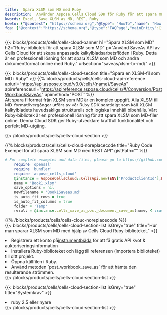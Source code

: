 ```yaml
---
title:  Spara XLSM som MD med Ruby
description:  Använder Aspose.Cells Cloud SDK för Ruby för att spara XLSM-formatfil som MD-formatfil.
kwords: Excel, Save XLSM as MD, REST, Ruby
howto: {"@context": "https://schema.org","@type": "HowTo","name": "How to save XLSM as MD using the Cells Cloud Ruby library.","description": "How to save XLSM as MD using the Cells Cloud Ruby library.","image": {"@type": "ImageObject"},"url": "/ruby/saveas/xlsm-to-md/","step": [{ "@type": "HowToStep","name": "How to save XLSM as MD using the Cells Cloud Ruby library. step 1", "image": {"@type": "ImageObject",},"url": "/ruby/saveas/xlsm-to-md/","text": "Register an account at <a href='https://dashboard.aspose.cloud/'>Dashboard</a> to get free API quota & authorization details",},{ "@type": "HowToStep","name": "How to save XLSM as MD using the Cells Cloud Ruby library. step 1", "image": {"@type": "ImageObject",},"url": "/ruby/saveas/xlsm-to-md/","text": "Install Ruby library and add the reference (import the library) to your project.",},{ "@type": "HowToStep","name": "How to save XLSM as MD using the Cells Cloud Ruby library. step 1", "image": {"@type": "ImageObject",},"url": "/ruby/saveas/xlsm-to-md/","text": "Open the source file in Ruby.",},{ "@type": "HowToStep","name": "How to save XLSM as MD using the Cells Cloud Ruby library. step 1", "image": {"@type": "ImageObject",},"url": "/ruby/saveas/xlsm-to-md/","text": "Use the `post_workbook_save_as` method to retrieve the resulting stream.",}, ],"supply": {"@type": "HowToSupply","name": "document"},"tool": [{"@type": "HowToTool","name": "RubyMine, Visual Studio Code, Aptana Studio, NetBeans"},{"@type": "HowToTool","name": "Aspose Cells"}],"totalTime": "PT6M"}
fqa: {"@context":"https://schema.org","@type":"FAQPage","mainEntity":[{"@type":"Question","name":"Why save file as other formats file in C# using REST API?","acceptedAnswer":{"@type":"Answer","text":"Documents are encoded in many ways, and some files may be incompatible with the software you use. To open and read such files, just save them as appropriate file formats.<br/><ol><li>Install .NET SDK and add the reference (import the library) to your project.</li><li>Open the source file in C# using REST API.</li><li>Call the PostWorkbookSaveAsRequest() method, passing an output filename with required extension.</li><li>Get the result of save as a separate file.</li></ol>"}},{"@type":"Question","name":"What file formats can I save as with your C# library?","acceptedAnswer":{"@type":"Answer","text":"We support a variety of file formats for conversion using .NET library, including XLSX, Excel, xls , PDF, CSV, HTML, Markdown, XML, PNG, JPG, TIFF, Json, TXT and many more."}},{"@type":"Question","name":"What is the maximum allowed file size for conversion using this .NET library?","acceptedAnswer":{"@type":"Answer","text":"There are no file size limits for format conversions using .NET library."}}]}
---
```

{{< blocks/products/cells/cells-cloud-banner h1="Spara XLSM som MD" h2="Ruby-bibliotek för att spara XLSM som MD" p="Använd SaveAs API av Cells Cloud för att skapa anpassade kalkylbladsarbetsflöden i Ruby. Detta är en professionell lösning för att spara XLSM som MD och andra dokumentformat online med Ruby." urlsection="saveas/xlsm-to-md/" >}}

{{< blocks/products/cells/cells-cloud-section title="Spara en XLSM-fil som MD i Ruby" >}}
{{% blocks/products/cells/cells-cloud-api-reference apiurl="https://api.aspose.cloud/v3.0/cells/{name}/SaveAs" apireferenceurl="https://apireference.aspose.cloud/cells/#/Conversion/PostWorkbookSaveAs" apimethod="POST" %}}
<br/>
Att spara filformat från XLSM som MD är en komplex uppgift. Alla XLSM till MD-formatövergångar utförs av vår Ruby SDK samtidigt som käll-XLSM-kalkylbladets huvudsakliga strukturella och logiska innehåll bibehålls. Vårt Ruby-bibliotek är en professionell lösning för att spara XLSM som MD-filer online. Denna Cloud SDK ger Ruby-utvecklare kraftfull funktionalitet och perfekt MD-utgång.

{{< /blocks/products/cells/cells-cloud-section >}}

{{% blocks/products/cells/cells-cloud-noreplacecode title="Ruby Code Exempel för att spara XLSM som MD med REST API" gistPath="" %}}
  
```ruby
# For complete examples and data files, please go to https://github.com/aspose-cells-cloud/aspose-cells-cloud-ruby/
    require 'openssl'
    require 'bundler'
    require 'aspose_cells_cloud'
    @instance = AsposeCellsCloud::CellsApi.new(ENV['ProductClientId'],ENV['ProductClientSecret'])
    name = 'Book1.xlsm'
    save_options = nil
    newfilename = 'Book1Saveas.md'
    is_auto_fit_rows = true
    is_auto_fit_columns = true
    folder = 'Temp'
    result = @instance.cells_save_as_post_document_save_as(name, { :save_options=>save_options, :newfilename=>(folder+"/"+newfilename), :is_auto_fit_rows=>is_auto_fit_rows, :is_auto_fit_columns=>is_auto_fit_columns, :folder=>folder})
```
  
{{% /blocks/products/cells/cells-cloud-noreplacecode %}}
<br/>
{{< blocks/products/cells/cells-cloud-section-list isGrey="true" title="Hur man sparar XLSM som MD med hjälp av Cells Cloud Ruby-biblioteket." >}}
<li> Registrera ett konto på<a href="https://dashboard.aspose.cloud/">instrumentbräda</a> för att få gratis API kvot & auktoriseringsinformation</li>
<li>Installera Ruby-biblioteket och lägg till referensen (importera biblioteket) till ditt projekt.</li>
<li>Öppna källfilen i Ruby.</li>
<li>Använd metoden `post_workbook_save_as` för att hämta den resulterande strömmen.</li>
{{< /blocks/products/cells/cells-cloud-section-list >}}

{{< blocks/products/cells/cells-cloud-section-list isGrey="true" title="Systemkrav" >}}
<li>ruby 2.5 eller nyare</li>
{{< /blocks/products/cells/cells-cloud-section-list >}}
